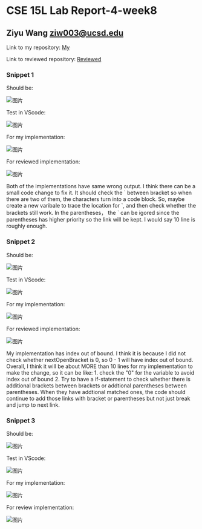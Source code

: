 # CSE 15L Lab Report-4-week8

## Ziyu Wang ziw003@ucsd.edu

Link to my repository: [My](https://github.com/ZiyuWang0113/markdown-parse-new)

Link to reviewed repository: [Reviewed](https://github.com/kathyychenn/markdown-parse)

### Snippet 1

Should be: 

![图片](https://user-images.githubusercontent.com/57332517/155637710-5cc31f6c-de1c-42fa-a4a1-7efa370f38b6.png)

Test in VScode:

![图片](https://user-images.githubusercontent.com/57332517/155638527-68627d84-de88-4e6f-8bb9-90f4aabae245.png)

For my implementation:

![图片](https://user-images.githubusercontent.com/57332517/155639450-a77040d5-d50a-492e-b9b9-6ff6584d4ca5.png)

For reviewed implementation:

![图片](https://user-images.githubusercontent.com/57332517/155638678-0c8d9027-226b-41a2-8d9a-3663aac2161c.png)

Both of the implementations have same wrong output.
I think there can be a small code change to fix it. It should check the \` between bracket so when there are two of them, the characters turn into a code block. So, maybe create a new varibale to trace the location for \`, and then check whether the brackets still work. In the parentheses， the \` can be igored since the parentheses has higher priority so the link will be kept. I would say 10 line is roughly enough.


### Snippet 2

Should be: 

![图片](https://user-images.githubusercontent.com/57332517/155639742-7ae00327-5ac3-45b9-8200-c4b499c36446.png)

Test in VScode:

![图片](https://user-images.githubusercontent.com/57332517/155641473-75a28e03-6783-416e-99f0-6cc1851e6e88.png)

For my implementation:

![图片](https://user-images.githubusercontent.com/57332517/155641699-59729029-f57c-4e70-87ed-7e94cede0858.png)


For reviewed implementation:

![图片](https://user-images.githubusercontent.com/57332517/155641442-b945d167-0b16-40d6-80c4-6a4dc007a62d.png)

My implementation has index out of bound. I think it is because I did not check whether nextOpenBracket is 0, so 0 - 1 will have index out of bound.
Overall, I think it will be about MORE than 10 lines for my implementation to make the change, so it can be like: 1. check the "0" for the variable to avoid index out of bound 2. Try to have a if-statement to check whether there is additional brackets between brackets or addtional parentheses between parentheses. When they have addtional matched ones, the code should continue to add those links with bracket or parentheses but not just break and jump to next link. 


### Snippet 3

Should be:

![图片](https://user-images.githubusercontent.com/57332517/155643836-61083d5f-9e51-46ef-b089-eb37024bc400.png)

Test in VScode:

![图片](https://user-images.githubusercontent.com/57332517/155644098-6002727d-0973-4b19-baef-f7c50d3d2a90.png)

For my implementation:

![图片](https://user-images.githubusercontent.com/57332517/155644872-2c64a9e7-c123-4e8e-970b-757745892ac7.png)


For review implementation:

![图片](https://user-images.githubusercontent.com/57332517/155644190-8a850e87-640c-44d1-b152-0e4f364f330e.png)

